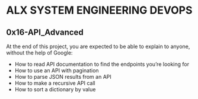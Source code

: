 # ALX SYSTEM ENGINEERING DEVOPS

## 0x16-API_Advanced

At the end of this project, you are expected to be able to explain to anyone, without the help of Google:

* How to read API documentation to find the endpoints you’re looking for
* How to use an API with pagination
* How to parse JSON results from an API
* How to make a recursive API call
* How to sort a dictionary by value
